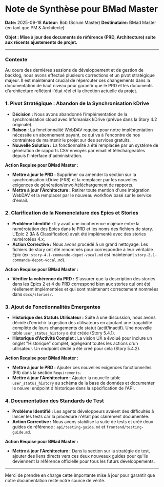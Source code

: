 # Note de Synthèse pour BMad Master

**Date:** 2025-09-18
**Auteur:** Bob (Scrum Master)
**Destinataire:** BMad Master (en tant que PM & Architecte)

**Objet : Mise à jour des documents de référence (PRD, Architecture) suite aux récents ajustements de projet.**

---

### Contexte

Au cours des dernières sessions de développement et de gestion de backlog, nous avons effectué plusieurs corrections et un pivot stratégique majeur. Il est maintenant crucial de répercuter ces changements dans la documentation de haut niveau pour garantir que le PRD et les documents d'architecture reflètent l'état réel et la direction actuelle du projet.

### 1. Pivot Stratégique : Abandon de la Synchronisation kDrive

-   **Décision :** Nous avons abandonné l'implémentation de la synchronisation cloud avec Infomaniak kDrive (prévue dans la Story 4.2 originale).
-   **Raison :** La fonctionnalité WebDAV requise pour notre implémentation nécessite un abonnement payant, ce qui va à l'encontre de nos contraintes de maintenir le projet sur des services gratuits.
-   **Nouvelle Solution :** La fonctionnalité a été remplacée par un système de génération de rapports CSV envoyés par email et téléchargeables depuis l'interface d'administration.

**Action Requise pour BMad Master :**
-   **Mettre à jour le PRD :** Supprimer ou amender la section sur la synchronisation kDrive (FR8) et la remplacer par les nouvelles exigences de génération/envoi/téléchargement de rapports.
-   **Mettre à jour l'Architecture :** Retirer toute mention d'une intégration WebDAV et la remplacer par le nouveau workflow basé sur le service d'email.

### 2. Clarification de la Nomenclature des Epics et Stories

-   **Problème Identifié :** Il y avait une incohérence majeure entre la numérotation des Epics dans le PRD et les noms des fichiers de story. L'Epic 2 (IA & Classification) avait été implémenté avec des stories numérotées 4.x.
-   **Action Corrective :** Nous avons procédé à un grand nettoyage. Les fichiers de story ont été renommés pour correspondre à leur véritable Epic (ex: `story-4.1-commande-depot-vocal.md` est maintenant `story-2.1-commande-depot-vocal.md`).

**Action Requise pour BMad Master :**
-   **Vérifier la cohérence du PRD :** S'assurer que la description des stories dans les Epics 2 et 4 du PRD correspond bien aux stories qui ont été réellement implémentées et qui sont maintenant correctement nommées dans `docs/stories/`.

### 3. Ajout de Fonctionnalités Émergentes

-   **Historique des Statuts Utilisateur :** Suite à une discussion, nous avons décidé d'enrichir la gestion des utilisateurs en ajoutant une traçabilité complète de leurs changements de statut (actif/inactif). Une nouvelle table `user_status_history` a été créée (Story 5.4.1).
-   **Historique d'Activité Complet :** La vision UX a évolué pour inclure un onglet "Historique" complet, agrégeant toutes les actions d'un utilisateur. Un endpoint dédié a été créé pour cela (Story 5.4.2).

**Action Requise pour BMad Master :**
-   **Mettre à jour le PRD :** Ajouter ces nouvelles exigences fonctionnelles (FR) dans la section `Requirements`.
-   **Mettre à jour l'Architecture :** Ajouter la nouvelle table `user_status_history` au schéma de la base de données et documenter le nouvel endpoint d'historique dans la spécification de l'API.

### 4. Documentation des Standards de Test

-   **Problème Identifié :** Les agents développeurs avaient des difficultés à lancer les tests car la procédure n'était pas clairement documentée.
-   **Action Corrective :** Nous avons stabilisé la suite de tests et créé deux guides de référence : `api/testing-guide.md` et `frontend/testing-guide.md`.

**Action Requise pour BMad Master :**
-   **Mettre à jour l'Architecture :** Dans la section sur la stratégie de test, ajouter des liens directs vers ces deux nouveaux guides pour qu'ils deviennent la référence officielle pour tous les futurs développements.

---

Merci de prendre en charge cette importante mise à jour pour garantir que notre documentation reste notre source de vérité.

